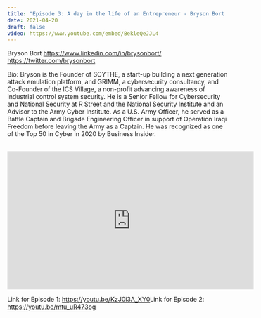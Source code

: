 ```yaml
---
title: "Episode 3: A day in the life of an Entrepreneur - Bryson Bort | Creators for Change"
date: 2021-04-20
draft: false
video: https://www.youtube.com/embed/BekleQeJJL4
---
```


Bryson Bort
https://www.linkedin.com/in/brysonbort/​
https://twitter.com/brysonbort​

Bio:
Bryson is the Founder of SCYTHE, a start-up building a next generation attack emulation platform, and GRIMM, a cybersecurity consultancy, and Co-Founder of the ICS Village, a non-profit advancing awareness of industrial control system security. He is a Senior Fellow for Cybersecurity and National Security at R Street and the National Security Institute and an Advisor to the Army Cyber Institute. As a U.S. Army Officer, he served as a Battle Captain and Brigade Engineering Officer in support of Operation Iraqi Freedom before leaving the Army as a Captain. He was recognized as one of the Top 50 in Cyber in 2020 by Business Insider.

</br>

<iframe width="560" height="315" src="https://www.youtube.com/embed/BekleQeJJL4" title="YouTube video player" frameborder="0" allow="accelerometer; autoplay; clipboard-write; encrypted-media; gyroscope; picture-in-picture" allowfullscreen></iframe>


Link for Episode 1: https://youtu.be/KzJ0i3A_XY0​
Link for Episode 2: https://youtu.be/mtu_uR473og
